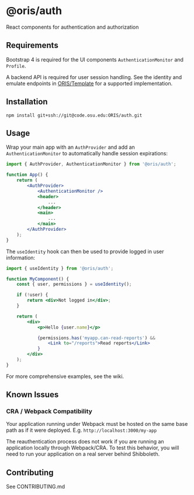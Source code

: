 
# @oris/auth

React components for authentication and authorization


## Requirements

Bootstrap 4 is required for the UI components `AuthenticationMonitor` and `Profile`.

A backend API is required for user session handling. See the identity and emulate endpoints in [ORIS/Template](https://code.osu.edu/ORIS/template/tree/master/api/endpoints) for a supported implementation. 


## Installation

```
npm install git+ssh://git@code.osu.edu:ORIS/auth.git
```


## Usage

Wrap your main app with an `AuthProvider` and add an `AuthenticationMonitor` to automatically handle session expirations:

```jsx
import { AuthProvider, AuthenticationMonitor } from '@oris/auth';

function App() {
    return (
        <AuthProvider>
            <AuthenticationMonitor />
            <header>
                ...
            </header>
            <main>
                ...
            </main>
        </AuthProvider>
    );
}
```

The `useIdentity` hook can then be used to provide logged in user information:

```jsx
import { useIdentity } from '@oris/auth';

function MyComponent() {
    const { user, permissions } = useIdentity();

    if (!user) {
        return <div>Not logged in</div>;
    }

    return (
        <div>
            <p>Hello {user.name}</p>

            {permissions.has('myapp.can-read-reports') &&
                <Link to="/reports">Read reports</Link>
            }
        </div>
    );
}
```

For more comprehensive examples, see the wiki.

## Known Issues

### CRA / Webpack Compatibility 

Your application running under Webpack must be hosted on the same base path as if it were deployed. E.g. `http://localhost:3000/my-app`

The reauthentication process does not work if you are running an application locally through Webpack/CRA. To test this behavior, you will need to run your application on a real server behind Shibboleth.



## Contributing

See CONTRIBUTING.md

